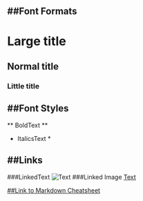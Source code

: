 ##Font Formats
------
# Large title
## Normal title
### Little title

##Font Styles
------
** BoldText **
* ItalicsText *

##Links
------
###LinkedText
![Text](ImageLink "Link's title")
###Linked Image
[Text](link "Link's title") 

[##Link to Markdown Cheatsheet](https://github.com/adam-p/markdown-here/wiki/Markdown-Cheatsheet#images "Markdown Cheatsheet")

